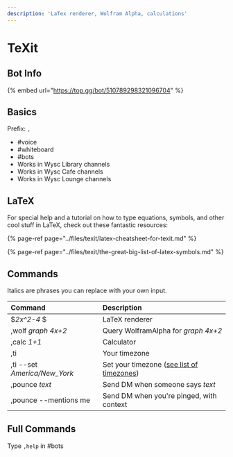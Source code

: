 ```yaml
---
description: 'LaTex renderer, Wolfram Alpha, calculations'
---
```


# TeXit

## Bot Info

{% embed url="https://top.gg/bot/510789298321096704" %}

## Basics

Prefix: `,`

* \#voice
* \#whiteboard
* \#bots
* Works in Wysc Library channels
* Works in Wysc Cafe channels
* Works in Wysc Lounge channels

## LaTeX

For special help and a tutorial on how to type equations, symbols, and other cool stuff in LaTeX, check out these fantastic resources:

{% page-ref page="../files/texit/latex-cheatsheet-for-texit.md" %}

{% page-ref page="../files/texit/the-great-big-list-of-latex-symbols.md" %}

## Commands

Italics are phrases you can replace with your own input.

| Command | Description |
| :--- | :--- |
| $_2x^2-4_ $ | LaTeX renderer |
| ,wolf _graph 4x+2_ | Query WolframAlpha for _graph 4x+2_ |
| ,calc _1+1_ | Calculator |
| ,ti | Your timezone |
| ,ti --set _America/New\_York_ | Set your timezone \([see list of timezones](https://timezonedb.com/time-zones)\) |
| ,pounce _text_ | Send DM when someone says _text_ |
| ,pounce --mentions me | Send DM when you're pinged, with context |

## Full Commands

Type `,help` in \#bots

